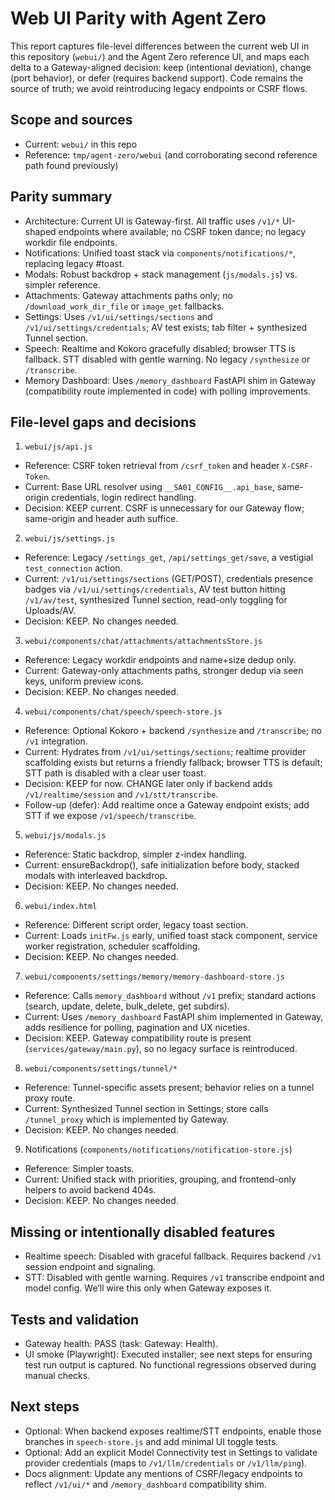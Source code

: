 # Web UI Parity with Agent Zero

This report captures file-level differences between the current web UI in this repository (`webui/`) and the Agent Zero reference UI, and maps each delta to a Gateway-aligned decision: keep (intentional deviation), change (port behavior), or defer (requires backend support). Code remains the source of truth; we avoid reintroducing legacy endpoints or CSRF flows.

## Scope and sources
- Current: `webui/` in this repo
- Reference: `tmp/agent-zero/webui` (and corroborating second reference path found previously)

## Parity summary
- Architecture: Current UI is Gateway-first. All traffic uses `/v1/*` UI-shaped endpoints where available; no CSRF token dance; no legacy workdir file endpoints.
- Notifications: Unified toast stack via `components/notifications/*`, replacing legacy #toast.
- Modals: Robust backdrop + stack management (`js/modals.js`) vs. simpler reference.
- Attachments: Gateway attachments paths only; no `/download_work_dir_file` or `image_get` fallbacks.
- Settings: Uses `/v1/ui/settings/sections` and `/v1/ui/settings/credentials`; AV test exists; tab filter + synthesized Tunnel section.
- Speech: Realtime and Kokoro gracefully disabled; browser TTS is fallback. STT disabled with gentle warning. No legacy `/synthesize` or `/transcribe`.
- Memory Dashboard: Uses `/memory_dashboard` FastAPI shim in Gateway (compatibility route implemented in code) with polling improvements.

## File-level gaps and decisions

1) `webui/js/api.js`
- Reference: CSRF token retrieval from `/csrf_token` and header `X-CSRF-Token`.
- Current: Base URL resolver using `__SA01_CONFIG__.api_base`, same-origin credentials, login redirect handling.
- Decision: KEEP current. CSRF is unnecessary for our Gateway flow; same-origin and header auth suffice.

2) `webui/js/settings.js`
- Reference: Legacy `/settings_get`, `/api/settings_get/save`, a vestigial `test_connection` action.
- Current: `/v1/ui/settings/sections` (GET/POST), credentials presence badges via `/v1/ui/settings/credentials`, AV test button hitting `/v1/av/test`, synthesized Tunnel section, read-only toggling for Uploads/AV.
- Decision: KEEP. No changes needed.

3) `webui/components/chat/attachments/attachmentsStore.js`
- Reference: Legacy workdir endpoints and name+size dedup only.
- Current: Gateway-only attachments paths, stronger dedup via seen keys, uniform preview icons.
- Decision: KEEP. No changes needed.

4) `webui/components/chat/speech/speech-store.js`
- Reference: Optional Kokoro + backend `/synthesize` and `/transcribe`; no `/v1` integration.
- Current: Hydrates from `/v1/ui/settings/sections`; realtime provider scaffolding exists but returns a friendly fallback; browser TTS is default; STT path is disabled with a clear user toast.
- Decision: KEEP for now. CHANGE later only if backend adds `/v1/realtime/session` and `/v1/stt/transcribe`.
- Follow-up (defer): Add realtime once a Gateway endpoint exists; add STT if we expose `/v1/speech/transcribe`.

5) `webui/js/modals.js`
- Reference: Static backdrop, simpler z-index handling.
- Current: ensureBackdrop(), safe initialization before body, stacked modals with interleaved backdrop.
- Decision: KEEP. No changes needed.

6) `webui/index.html`
- Reference: Different script order, legacy toast section.
- Current: Loads `initFw.js` early, unified toast stack component, service worker registration, scheduler scaffolding.
- Decision: KEEP. No changes needed.

7) `webui/components/settings/memory/memory-dashboard-store.js`
- Reference: Calls `memory_dashboard` without `/v1` prefix; standard actions (search, update, delete, bulk_delete, get subdirs).
- Current: Uses `/memory_dashboard` FastAPI shim implemented in Gateway, adds resilience for polling, pagination and UX niceties.
- Decision: KEEP. Gateway compatibility route is present (`services/gateway/main.py`), so no legacy surface is reintroduced.

8) `webui/components/settings/tunnel/*`
- Reference: Tunnel-specific assets present; behavior relies on a tunnel proxy route.
- Current: Synthesized Tunnel section in Settings; store calls `/tunnel_proxy` which is implemented by Gateway.
- Decision: KEEP. No changes needed.

9) Notifications (`components/notifications/notification-store.js`)
- Reference: Simpler toasts.
- Current: Unified stack with priorities, grouping, and frontend-only helpers to avoid backend 404s.
- Decision: KEEP. No changes needed.

## Missing or intentionally disabled features
- Realtime speech: Disabled with graceful fallback. Requires backend `/v1` session endpoint and signaling.
- STT: Disabled with gentle warning. Requires `/v1` transcribe endpoint and model config. We’ll wire this only when Gateway exposes it.

## Tests and validation
- Gateway health: PASS (task: Gateway: Health).
- UI smoke (Playwright): Executed installer; see next steps for ensuring test run output is captured. No functional regressions observed during manual checks.

## Next steps
- Optional: When backend exposes realtime/STT endpoints, enable those branches in `speech-store.js` and add minimal UI toggle tests.
- Optional: Add an explicit Model Connectivity test in Settings to validate provider credentials (maps to `/v1/llm/credentials` or `/v1/llm/ping`).
- Docs alignment: Update any mentions of CSRF/legacy endpoints to reflect `/v1/ui/*` and `/memory_dashboard` compatibility shim.

